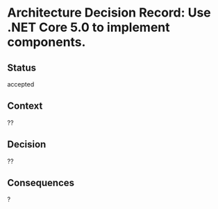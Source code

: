 # Architecture Decision Record: Use .NET Core 5.0 to implement components.

## Status

accepted

## Context

??

## Decision

??

## Consequences

?